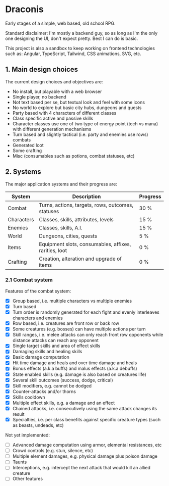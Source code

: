 # Draconis

Early stages of a simple, web based, old school RPG.

Standard disclaimer: I'm mostly a backend guy, so as long as I'm the only one designing the UI,
don't expect pretty. Best I can do is basic.

This project is also a sandbox to keep working on frontend technologies such as:
Angular, TypeScript, Tailwind, CSS animations, SVG, etc.

## 1. Main design choices

The current design choices and objectives are:

- No install, but playable with a web browser
- Single player, no backend
- Not text based per se, but textual look and feel with some icons
- No world to explore but basic city hubs, dungeons and quests
- Party based with 4 characters of different classes
- Class specific active and passive skills
- Character classes use one of two type of energy point (tech vs mana) with different generation mechanisms
- Turn based and slightly tactical (i.e. party and enemies use rows) combats
- Generated loot
- Some crafting
- Misc (consumables such as potions, combat statuses, etc)

## 2. Systems

The major application systems and their progress are:

| System     | Description                                           | Progress |
|------------|-------------------------------------------------------|----------|
| Combat     | Turns, actions, targets, rows, outcomes, statuses     | 30 %     |
| Characters | Classes, skills, attributes, levels                   | 15 %     |
| Enemies    | Classes, skills, A.I.                                 | 15 %     |
| World      | Dungeons, cities, quests                              | 5 %      |
| Items      | Equipment slots, consumables, affixes, rarities, loot | 0 %      |
| Crafting   | Creation, alteration and upgrade of items             | 0 %      |

### 2.1 Combat system

Features of the combat system:

- [x] Group based, i.e. multiple characters vs multiple enemies
- [x] Turn based
- [x] Turn order is randomly generated for each fight and evenly interleaves characters and enemies
- [x] Row based, i.e. creatures are front row or back row
- [x] Some creatures (e.g. bosses) can have multiple actions per turn
- [x] Skill ranges, i.e. melee attacks can only reach front row opponents while distance attacks can reach any opponent
- [x] Single target skills and area of effect skills
- [x] Damaging skills and healing skills
- [x] Basic damage computation
- [x] Hit time damage and heals and over time damage and heals
- [x] Bonus effects (a.k.a buffs) and malus effects (a.k.a debuffs)
- [x] State enabled skills (e.g. damage is also based on creatures life)
- [x] Several skill outcomes (success, dodge, critical)
- [x] Skill modifiers, e.g. cannot be dodged 
- [x] Counter-attacks and/or thorns
- [x] Skills cooldown
- [x] Multiple effect skills, e.g. a damage and an effect
- [x] Chained attacks, i.e. consecutively using  the same attack changes its result
- [x] Specialties, i.e. per class benefits against specific creature types (such as beasts, undeads, etc)

Not yet implemented:
- [ ] Advanced damage computation using armor, elemental resistances, etc
- [ ] Crowd controls (e.g. stun, silence, etc)
- [ ] Multiple element damages, e.g. physical damage plus poison damage
- [ ] Taunts
- [ ] Interceptions, e.g. intercept the next attack that would kill an allied creature
- [ ] Other features
